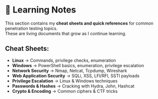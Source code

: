 # 📘 Learning Notes

This section contains my **cheat sheets and quick references** for common penetration testing topics.  
These are living documents that grow as I continue learning.

## Cheat Sheets:
- **Linux** → Commands, privilege checks, enumeration  
- **Windows** → PowerShell basics, enumeration, privilege escalation  
- **Network Security** → Nmap, Netcat, Tcpdump, Wireshark  
- **Web Application Security** → SQLi, XSS, LFI/RFI, SSTI payloads  
- **Privilege Escalation** → Linux & Windows techniques  
- **Passwords & Hashes** → Cracking with Hydra, John, Hashcat  
- **Crypto & Encoding** → Common ciphers & CTF tricks  

